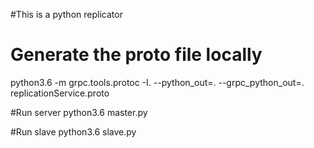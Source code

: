 #This is a python replicator

# Generate the proto file locally
python3.6 -m grpc.tools.protoc -I. --python_out=. --grpc_python_out=. replicationService.proto

#Run server
python3.6 master.py

#Run slave
python3.6 slave.py